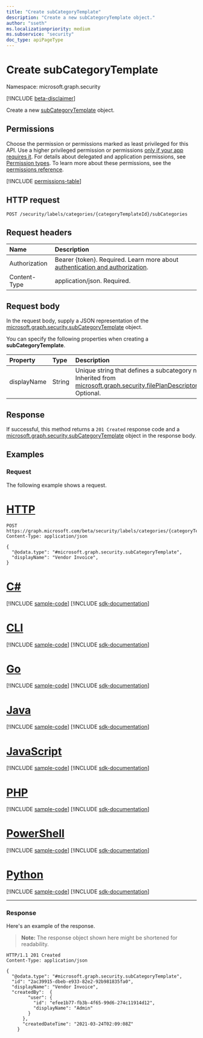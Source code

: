 ```yaml
---
title: "Create subCategoryTemplate"
description: "Create a new subCategoryTemplate object."
author: "sseth"
ms.localizationpriority: medium
ms.subservice: "security"
doc_type: apiPageType
---
```


# Create subCategoryTemplate
Namespace: microsoft.graph.security

[!INCLUDE [beta-disclaimer](../../includes/beta-disclaimer.md)]

Create a new [subCategoryTemplate](../resources/security-subcategorytemplate.md) object.

## Permissions
Choose the permission or permissions marked as least privileged for this API. Use a higher privileged permission or permissions [only if your app requires it](/graph/permissions-overview#best-practices-for-using-microsoft-graph-permissions). For details about delegated and application permissions, see [Permission types](/graph/permissions-overview#permission-types). To learn more about these permissions, see the [permissions reference](/graph/permissions-reference).

<!-- { "blockType": "permissions", "name": "security_categorytemplate_post_subcategories" } -->
[!INCLUDE [permissions-table](../includes/permissions/security-categorytemplate-post-subcategories-permissions.md)]

## HTTP request

<!-- {
  "blockType": "ignored"
}
-->
``` http
POST /security/labels/categories/{categoryTemplateId}/subCategories
```

## Request headers
|Name|Description|
|:---|:---|
|Authorization|Bearer {token}. Required. Learn more about [authentication and authorization](/graph/auth/auth-concepts).|
|Content-Type|application/json. Required.|

## Request body
In the request body, supply a JSON representation of the [microsoft.graph.security.subCategoryTemplate](../resources/security-subcategorytemplate.md) object.

You can specify the following properties when creating a **subCategoryTemplate**.

|Property|Type|Description|
|:---|:---|:---|
|displayName|String| Unique string that defines a subcategory name. Inherited from [microsoft.graph.security.filePlanDescriptorTemplate](../resources/security-fileplandescriptor.md). Optional.|




## Response
If successful, this method returns a `201 Created` response code and a [microsoft.graph.security.subCategoryTemplate](../resources/security-subcategorytemplate.md) object in the response body.

## Examples

### Request
The following example shows a request.
# [HTTP](#tab/http)
<!-- {
  "blockType": "request",
  "name": "create_subcategorytemplate_from_"
}
-->
``` http
POST https://graph.microsoft.com/beta/security/labels/categories/{categoryTemplateId}/subCategories
Content-Type: application/json

{
  "@odata.type": "#microsoft.graph.security.subCategoryTemplate",
  "displayName": "Vendor Invoice",
}
```

# [C#](#tab/csharp)
[!INCLUDE [sample-code](../includes/snippets/csharp/create-subcategorytemplate-from--csharp-snippets.md)]
[!INCLUDE [sdk-documentation](../includes/snippets/snippets-sdk-documentation-link.md)]

# [CLI](#tab/cli)
[!INCLUDE [sample-code](../includes/snippets/cli/create-subcategorytemplate-from--cli-snippets.md)]
[!INCLUDE [sdk-documentation](../includes/snippets/snippets-sdk-documentation-link.md)]

# [Go](#tab/go)
[!INCLUDE [sample-code](../includes/snippets/go/create-subcategorytemplate-from--go-snippets.md)]
[!INCLUDE [sdk-documentation](../includes/snippets/snippets-sdk-documentation-link.md)]

# [Java](#tab/java)
[!INCLUDE [sample-code](../includes/snippets/java/create-subcategorytemplate-from--java-snippets.md)]
[!INCLUDE [sdk-documentation](../includes/snippets/snippets-sdk-documentation-link.md)]

# [JavaScript](#tab/javascript)
[!INCLUDE [sample-code](../includes/snippets/javascript/create-subcategorytemplate-from--javascript-snippets.md)]
[!INCLUDE [sdk-documentation](../includes/snippets/snippets-sdk-documentation-link.md)]

# [PHP](#tab/php)
[!INCLUDE [sample-code](../includes/snippets/php/create-subcategorytemplate-from--php-snippets.md)]
[!INCLUDE [sdk-documentation](../includes/snippets/snippets-sdk-documentation-link.md)]

# [PowerShell](#tab/powershell)
[!INCLUDE [sample-code](../includes/snippets/powershell/create-subcategorytemplate-from--powershell-snippets.md)]
[!INCLUDE [sdk-documentation](../includes/snippets/snippets-sdk-documentation-link.md)]

# [Python](#tab/python)
[!INCLUDE [sample-code](../includes/snippets/python/create-subcategorytemplate-from--python-snippets.md)]
[!INCLUDE [sdk-documentation](../includes/snippets/snippets-sdk-documentation-link.md)]

---

### Response
Here's an example of the response.
>**Note:** The response object shown here might be shortened for readability.
<!-- {
  "blockType": "response",
  "truncated": true,
  "@odata.type": "microsoft.graph.security.subCategoryTemplate"
}
-->
``` http
HTTP/1.1 201 Created
Content-Type: application/json

{
  "@odata.type": "#microsoft.graph.security.subCategoryTemplate",
  "id": "2ac39915-dbeb-e933-82e2-92b981835fa0",
  "displayName": "Vendor Invoice",
  "createdBy":  {
        "user": {
          "id": "efee1b77-fb3b-4f65-99d6-274c11914d12",
          "displayName": "Admin"
        }
      },
      "createdDateTime": "2021-03-24T02:09:08Z"
    }
```

